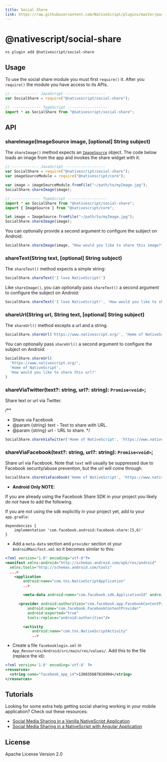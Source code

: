 ```yaml
---
title: Social Share
link: https://raw.githubusercontent.com/NativeScript/plugins/master/packages/social-share/README.md
---
```


# @nativescript/social-share

```cli
ns plugin add @nativescript/social-share
```

## Usage

To use the social share module you must first `require()` it. After you `require()` the module you have access to its APIs.

```JavaScript
// ------------ JavaScript ------------------
var SocialShare = require("@nativescript/social-share");

// ------------- TypeScript ------------------
import * as SocialShare from "@nativescript/social-share";
```

## API

### shareImage(ImageSource image, [optional] String subject)

The `shareImage()` method expects an [`ImageSource`](/api-reference/classes/imagesource.html) object. The code below loads an image from the app and invokes the share widget with it:

```JavaScript
// ------------ JavaScript ------------------
var SocialShare = require("@nativescript/social-share");
var imageSourceModule = require("@nativescript/core");

var image = imageSourceModule.fromFile("~/path/to/myImage.jpg");
SocialShare.shareImage(image);

// ------------- TypeScript ------------------
import * as SocialShare from "@nativescript/social-share";
import { ImageSource } from "@nativescript/core";

let image = ImageSource.fromFile("~/path/to/myImage.jpg");
SocialShare.shareImage(image);
```

You can optionally provide a second argument to configure the subject on Android:

```JavaScript
SocialShare.shareImage(image, "How would you like to share this image?");
```

### shareText(String text, [optional] String subject)

The `shareText()` method expects a simple string:

```js
SocialShare.shareText('I love NativeScript!')
```

Like `shareImage()`, you can optionally pass `shareText()` a second argument to configure the subject on Android:

```js
SocialShare.shareText('I love NativeScript!', 'How would you like to share this text?')
```

### shareUrl(String url, String text, [optional] String subject)

The `shareUrl()` method excepts a url and a string.

```js
SocialShare.shareUrl('https://www.nativescript.org/', 'Home of NativeScript')
```

You can optionally pass `shareUrl()` a second argument to configure the subject on Android:

```js
SocialShare.shareUrl(
  'https://www.nativescript.org/',
  'Home of NativeScript',
  'How would you like to share this url?'
)
```

### shareViaTwitter(text?: string, url?: string): `Promise<void>`;

Share text or url via Twitter.

/\*\*

- Share via Facebook
- @param {string} text - Text to share with URL.
- @param {string} url - URL to share.
  \*/

```js
SocialShare.shareViaTwitter('Home of NativeScript', 'https://www.nativescript.org/')
```

### shareViaFacebook(text?: string, url?: string): `Promise<void>`;

Share url via Facebook. Note that `text` will usually be suppressed due to Facebook security/abuse prevention, but the url will come through.

```js
SocialShare.shareViaFacebook('Home of NativeScript', 'https://www.nativescript.org/')
```

- **Android Only NOTE**:

If you are already using the Facebook Share SDK in your project you likely do _not_ have to add the following.

If you are not using the sdk explicitly in your project yet, add to your `app.gradle`:

```
dependencies {
	implementation 'com.facebook.android:facebook-share:[5,6)'
}
```

- Add a `meta-data` section and `provider` section ot your `AndroidManifest.xml` so it becomes similar to this:

```xml
<?xml version="1.0" encoding="utf-8"?>
<manifest xmlns:android="http://schemas.android.com/apk/res/android"
  xmlns:tools="http://schemas.android.com/tools"
  ...>
   	<application
   		android:name="com.tns.NativeScriptApplication"
   		..>

   		<meta-data android:name="com.facebook.sdk.ApplicationId" android:value="@string/facebook_app_id"/>

      <provider android:authorities="com.facebook.app.FacebookContentProvider{your-facebook-appid}"
          android:name="com.facebook.FacebookContentProvider"
          android:exported="true"
          tools:replace="android:authorities"/>

   		<activity
   			android:name="com.tns.NativeScriptActivity"
   			..>
```

- Create a file `facebooklogin.xml` in `App_Resources/Android/src/main/res/values/`. Add this to the file (replace the id):

```xml
<?xml version='1.0' encoding='utf-8' ?>
<resources>
  <string name="facebook_app_id">126035687816994</string>
</resources>
```

## Tutorials

Looking for some extra help getting social sharing working in your mobile application? Check out these resources:

- [Social Media Sharing in a Vanilla NativeScript Application](https://www.thepolyglotdeveloper.com/2016/03/implement-social-media-sharing-nativescript-app/)
- [Social Media Sharing in a NativeScript with Angular Application](https://www.thepolyglotdeveloper.com/2017/02/social-media-sharing-prompts-nativescript-angular-application/)

## License

Apache License Version 2.0
